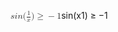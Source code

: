 <span class="katex"><span class="katex-mathml"><math xmlns="http://www.w3.org/1998/Math/MathML"><semantics><mrow><mi>s</mi><mi>i</mi><mi>n</mi><mo stretchy="false">(</mo><mfrac><mn>1</mn><mi>x</mi></mfrac><mo stretchy="false">)</mo><mo>≥</mo><mo>−</mo><mn>1</mn></mrow><annotation encoding="application/x-tex">sin(\frac{1}{x}) \ge -1</annotation></semantics></math></span><span class="katex-html" aria-hidden="true"><span class="base"><span class="strut" style="height:1.190108em;vertical-align:-0.345em;"></span><span class="mord mathnormal">s</span><span class="mord mathnormal">i</span><span class="mord mathnormal">n</span><span class="mopen">(</span><span class="mord"><span class="mopen nulldelimiter"></span><span class="mfrac"><span class="vlist-t vlist-t2"><span class="vlist-r"><span class="vlist" style="height:0.845108em;"><span style="top:-2.6550000000000002em;"><span class="pstrut" style="height:3em;"></span><span class="sizing reset-size6 size3 mtight"><span class="mord mtight"><span class="mord mathnormal mtight">x</span></span></span></span><span style="top:-3.23em;"><span class="pstrut" style="height:3em;"></span><span class="frac-line" style="border-bottom-width:0.04em;"></span></span><span style="top:-3.394em;"><span class="pstrut" style="height:3em;"></span><span class="sizing reset-size6 size3 mtight"><span class="mord mtight"><span class="mord mtight">1</span></span></span></span></span><span class="vlist-s">​</span></span><span class="vlist-r"><span class="vlist" style="height:0.345em;"><span></span></span></span></span></span><span class="mclose nulldelimiter"></span></span><span class="mclose">)</span><span class="mspace" style="margin-right:0.2777777777777778em;"></span><span class="mrel">≥</span><span class="mspace" style="margin-right:0.2777777777777778em;"></span></span><span class="base"><span class="strut" style="height:0.72777em;vertical-align:-0.08333em;"></span><span class="mord">−</span><span class="mord">1</span></span></span></span>